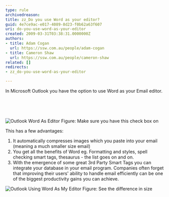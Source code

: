 ```yaml
---
type: rule
archivedreason: 
title: zz_Do you use Word as your editor?
guid: 4e7ce9ac-e017-4089-8d23-f0b62a63f607
uri: do-you-use-word-as-your-editor
created: 2009-03-31T03:38:31.0000000Z
authors:
- title: Adam Cogan
  url: https://ssw.com.au/people/adam-cogan
- title: Cameron Shaw
  url: https://ssw.com.au/people/cameron-shaw
related: []
redirects:
- zz_do-you-use-word-as-your-editor

---
```



In Microsoft Outlook you have the option to use Word as your Email editor. 

<br><excerpt class='endintro'></excerpt><br>

  <h2>
    <a name="UseWORDAsEditor">
    </a>
  </h2>
<img class="ms-rteCustom-ImageArea" alt="Outlook Word As Editor" src="/Standards/Communication/RulesToBetterEmail/PublishingImages/OutlookWordAsEditor.gif" /> <span class="ms-rteCustom-FigureNormal">Figure&#58; Make sure you have this check box on</span>
<p>This has a few advantages&#58;</p>
<ol>
    <li>It automatically compresses images which you paste into your email (meaning a much smaller size email) </li>
    <li>You get all the benefits of Word eg. Formatting and styles, spell checking smart tags, thesaurus - the list goes on and on. </li>
    <li>With the emergence of some great 3rd Party Smart Tags you can integrate your database in your email program. Companies often forget that improving their users' ability to handle email efficiently can be one of the biggest productivity gains you can achieve. </li>
</ol>
<img class="ms-rteCustom-ImageArea" alt="Outlook Using Word As My Editor" src="/Standards/Communication/RulesToBetterEmail/PublishingImages/OutlookUsingWordAsMyEditor.gif" /> <span class="ms-rteCustom-FigureNormal">Figure&#58; See the difference in size</span>



